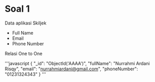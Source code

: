 # Soal 1
Data aplikasi Skiljek 
- Full Name
- Email
- Phone Number

Relasi One to One

'''javascript
    {
        "_id": "ObjectId('AAAA')",
        "fullName": "Nurrahmi Ardani Risqy",
        "email": "nurrahmiardani@gmail.com",
        "phoneNumber": "01231324343"
    }
'''